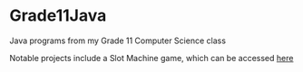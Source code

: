 # Grade11Java
Java programs from my Grade 11 Computer Science class

Notable projects include a Slot Machine game, which can be accessed <a href="https://github.com/1cookspe/Grade11Java/tree/master/src/edu/hdsb/gwss/spencercook/ics3u/u3/slotmachine">here</a>
